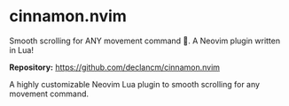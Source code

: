 # cinnamon.nvim

Smooth scrolling for ANY movement command 🤯. A Neovim plugin written in Lua!

**Repository:** <https://github.com/declancm/cinnamon.nvim>

A highly customizable Neovim Lua plugin to smooth scrolling for any movement command.
